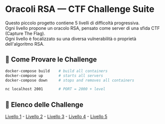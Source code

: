# Oracoli RSA — CTF Challenge Suite

Questo piccolo progetto contiene 5 livelli di difficoltà progressiva.  
Ogni livello propone un oracolo RSA, pensato come server di una sfida CTF (Capture The Flag).  
Ogni livello è focalizzato su una diversa vulnerabilità o proprietà dell'algoritmo RSA.  

## 🚀 Come Provare le Challenge

```sh
docker-compose build    # build all containers
docker-compose up       # starts all servers
docker-compose down     # stops and removes all containers

nc localhost 2001       # PORT = 2000 + level
```

## 🔐 Elenco delle Challenge

[Livello 1](./level1/) - [Livello 2](./level2/) - [Livello 3](./level3/) - [Livello 4](./level4/) - [Livello 5](./level5/)